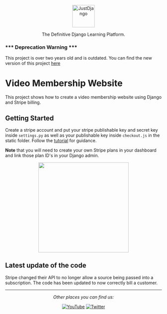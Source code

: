 <p align="center">
  <p align="center">
    <a href="https://justdjango.com/?utm_source=github&utm_medium=logo" target="_blank">
      <img src="https://assets.justdjango.com/static/branding/logo.svg" alt="JustDjango" height="72">
    </a>
  </p>
  <p align="center">
    The Definitive Django Learning Platform.
  </p>
</p>

### *** Deprecation Warning ***

This project is over two years old and is outdated. You can find the new version of this project [here](https://github.com/justdjango/dj-video-membership)

# Video Membership Website

This project shows how to create a video membership website using Django and Stripe billing.

## Getting Started

Create a stripe account and put your stripe publishable key and secret key inside `settings.py` as well as your publishable key inside `checkout.js` in the static folder. Follow the [tutorial](https://youtu.be/zu2PBUHMEew) for guidance.

**Note** that you will need to create your own Stripe plans in your dashboard and link those plan ID's in your Django admin.

<p align="center">
  <a href="https://youtu.be/zu2PBUHMEew"><img src="https://github.com/justdjango/video-membership/blob/master/thumbnail.png" width="290"></a>
</p>

## Latest update of the code

Stripe changed their API to no longer allow a source being passed into a subscription. The code has been updated to now correctly bill a customer.

---

<div align="center">

<i>Other places you can find us:</i><br>

<a href="https://www.youtube.com/channel/UCRM1gWNTDx0SHIqUJygD-kQ" target="_blank"><img src="https://img.shields.io/badge/YouTube-%23E4405F.svg?&style=flat-square&logo=youtube&logoColor=white" alt="YouTube"></a>
<a href="https://www.twitter.com/justdjangocode" target="_blank"><img src="https://img.shields.io/badge/Twitter-%231877F2.svg?&style=flat-square&logo=twitter&logoColor=white" alt="Twitter"></a>

</div>
